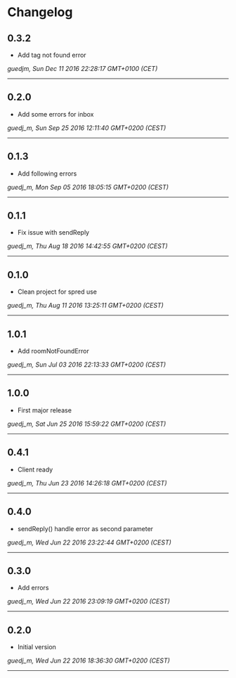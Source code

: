 # Changelog

## 0.3.2

* Add tag not found error

*guedjm, Sun Dec 11 2016 22:28:17 GMT+0100 (CET)*

---
## 0.2.0

* Add some errors for inbox

*guedj_m, Sun Sep 25 2016 12:11:40 GMT+0200 (CEST)*

---
## 0.1.3

* Add following errors

*guedj_m, Mon Sep 05 2016 18:05:15 GMT+0200 (CEST)*

---
## 0.1.1

* Fix issue with sendReply

*guedj_m, Thu Aug 18 2016 14:42:55 GMT+0200 (CEST)*

---
## 0.1.0

* Clean project for spred use

*guedj_m, Thu Aug 11 2016 13:25:11 GMT+0200 (CEST)*

---
## 1.0.1

* Add roomNotFoundError

*guedj_m, Sun Jul 03 2016 22:13:33 GMT+0200 (CEST)*

---
## 1.0.0

* First major release

*guedj_m, Sat Jun 25 2016 15:59:22 GMT+0200 (CEST)*

---
## 0.4.1

* Client ready

*guedj_m, Thu Jun 23 2016 14:26:18 GMT+0200 (CEST)*

---
## 0.4.0

* sendReply() handle error as second parameter

*guedj_m, Wed Jun 22 2016 23:22:44 GMT+0200 (CEST)*

---
## 0.3.0

* Add errors

*guedj_m, Wed Jun 22 2016 23:09:19 GMT+0200 (CEST)*

---
## 0.2.0

* Initial version

*guedj_m, Wed Jun 22 2016 18:36:30 GMT+0200 (CEST)*

---